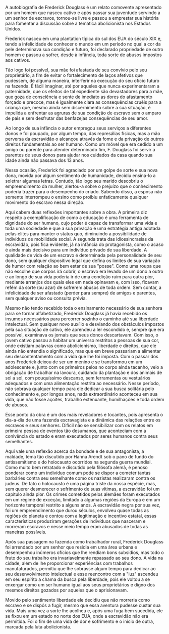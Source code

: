 A autobiografia de Frederick Douglass é um relato comovente apresentado por um homem que nasceu cativo e após passar
sua juventude servindo a um senhor de escravos, tornou-se livre e passou a emprestar sua história para fomentar a discussão 
sobre a temática abolicionista nos Estados Unidos. 

Frederick nasceu em uma plantation típica do sul dos EUA do século XIX e, tendo a infelicidade de conhecer o mundo em um 
período no qual a cor da pele determinava sua condição e futuro, foi declarado propriedade de outro homem e passou a sofrer, 
desde à infância, toda sorte de abusos impostos aos cativos. 

Tão logo foi possível, sua mãe foi afastada de seu convívio pelo seu proprietário,  a fim de evitar o fortalecimento de laços 
afetivos que pudessem, de alguma maneira, interferir na execução do seu ofício futuro na fazenda. É fácil imaginar, até por 
aqueles que nunca experimentaram a paternidade, que os efeitos de tal expediente são devastadores para a mãe, que goza de consciência
e sente de imediato as dores do afastamento forçado e precoce, mas é igualmente clara as consequências cruéis para a criança que, 
mesmo ainda sem discernimento sobre a sua situação, é impelida a enfrentar as agruras de sua condição de escravo sem o amparo de pais
e sem desfrutar das benfazejas consequências de seu amor.

Ao longo de sua infância o autor empregou seus serviços a diferentes donos e foi poupado, por algum tempo, das represálias físicas, mas 
a mão perversa da escravidão o alcançou através da fome e da privação de outros direitos fundamentais ao ser humano. Como um móvel que 
era cedido a um amigo ou parente para atender determinado fim, F. Douglass foi servir a parentes de seus donos para ajudar nos cuidados 
da casa quando sua idade ainda não passava dos 13 anos.

Nessa ocasião, Frederick foi agraciado por um golpe de sorte e sua nova dona, movida por algum sentimento de humanidade, decidiu ensiná-lo
a soletrar algumas letras. Contudo, tão logo seu marido descobriu o empreendimento da mulher, alertou-a sobre o prejuízo que o conhecimento 
poderia trazer para o desempenho do criado. Sabendo disso, a esposa não somente interrompeu o ensino como proibiu enfaticamente qualquer 
movimento do escravo nessa direção.

Aqui cabem duas reflexões importantes sobre a obra. A primeira diz respeito a exemplificação de como a educação é uma ferramenta de dignidade 
do ser humano, cujo poder é capaz de transformar uma vida e toda uma sociedade e que a sua privação é uma estratégia antiga adotada pelas elites 
para manter o status quo, diminuindo a possibilidade de indivíduos de mobilidade social. A segunda trata das idiossincrasias da escravidão, pois 
fica evidente, já na infância do protagonista, como o acaso é ainda mais decisivo para um indivíduo privado de sua liberdade. A qualidade de vida 
de um escravo é determinada pela personalidade de seu dono, sem qualquer dispositivo legal que defina os limites de sua variação de humor com 
relação ao bem estar de sua "posse". Como uma roupa que não escolhe que corpos irá cobrir, o escravo era levado de um dono a outro e ao longo de 
sua vida poderia ir de uma condição ruim para outra pior, mediante arranjos dos quais eles em nada opinavam e, com isso, ficavam refém da sorte 
(ou azar) de sofrerem abusos de toda ordem. Sem contar, a infelicidade de ser afastado (perder para sempre) de amigos e parentes, sem qualquer aviso 
ou consulta prévia.

Mesmo não tendo recebido toda o ensinamento necessário de sua senhora para se tornar alfabetizado, Frederick Douglass já havia recebido os insumos 
necessários para percorrer sozinho o caminho até sua liberdade intelectual. Sem qualquer novo auxílio e desviando dos obstáculos impostos pela sua 
situação de cativo, ele aprendeu a ler escondido e, sempre que era possível, examinava os jornais que seus donos descartavam. Com isso, o jovem 
cativo passou a habitar um universo restritos a pessoas de sua cor, onde existiam palavras como abolicionismo, liberdade e direitos, que ele ainda 
não entendia o significado, mas que em breve passariam a alimentar seu descontentamento com a vida que lhe foi imposta.
Com o passar dos anos Frederick deixou de ser um menino e se transformou em um adolescente e, junto com os primeiros pelos no corpo ainda tacanho, 
veio a obrigação de trabalhar na lavoura, cuidando da plantação e dos animais de sol a sol, com pouquíssimo descanso, sem ferramentas ou vestuários 
adequados e com uma alimentação restrita ao necessário. Nesse período, não sobrava qualquer tempo para ele dedicar a sua busca solitária pelo 
conhecimento e, por longos anos, nada extraordinário aconteceu em sua vida, que não fosse açoites, trabalho extenuante, humilhações e toda ordem 
de abusos. 

Esse ponto da obra é um dos mais reveladores e tocantes, pois apresenta o dia-a-dia de uma fazenda escravagista e a dinâmica das relações entre 
os escravos e seus senhores. Difícil não se sensibilizar com os relatos em primeira pessoa de eventos tão desumanos, que aconteciam com a conivência 
do estado e eram executados por  seres humanos contra seus semelhantes.

Aqui vale uma reflexão acerca da bondade e de sua antagonista, a maldade, tema tão discutido por Hanna Arendt sob o pano de fundo do antissemitismo 
e do holocausto ocorridos na segunda guerra mundial.  Como muito bem retratado e discutido pela filósofa alemã, é penoso ponderar como um indivíduo
comum pode se dispor a cometer tantas barbáries contra seu semelhante como os nazistas realizaram contra os judeus. De fato o holocausto é uma 
página triste da nossa espécie, mas, sem querer desmerecer o sofrimento de suas vítimas, a escravidão foi um capítulo ainda pior. Os crimes cometidos
pelos alemães foram executados em um regime de exceção, limitado a algumas regiões da Europa e em um horizonte temporal restrito a alguns anos. 
A escravidão negra por sua vez, foi um empreendimento que durou séculos, envolveu quase todas as regiões do planeta e contou com a legitimação e 
incentivo estatal, essas características produziram gerações de indivíduos que nasceram e morreram escravos e nesse meio tempo eram abusados de todas
as maneiras possíveis.

Após sua passagem na fazenda como trabalhador rural, Frederick Douglass foi arrendado por um senhor que residia em uma área urbana e desempenhou 
inúmeros ofícios que lhe rendiam bons subsídios, mas todo o fruto do seu trabalho era invariavelmente repassado ao seu dono. A vida na cidade, além
de lhe proporcionar experiências com trabalhos manufaturados, permitiu que lhe sobrasse algum tempo para dedicar ao seu desenvolvimento intelectual
e esse reencontro com a "luz" ascendeu em seu espírito a chama da busca pela liberdade, pois ele voltou a se enxergar como um ser humano igual aos 
seus proprietários e digno dos mesmos direitos gozados por aqueles que o aprisionavam.

Movido pelo sentimento liberdade ele decidiu que não morreria como escravo e se dispôs a fugir, mesmo que essa aventura pudesse custar sua vida.
Mais uma vez a sorte lhe acolheu e, após uma fuga bem sucedida, ele se fixou em um estado no norte dos EUA, onde a escravidão não era permitida. 
Foi o fim de uma vida de dor e sofrimento e o início de outra, marcada pela luta abolicionista.
